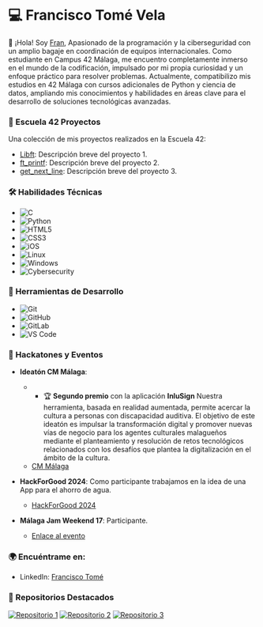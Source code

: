# 💻 Francisco Tomé Vela

👋 ¡Hola! Soy [Fran](https://github.com/ftomevela), Apasionado de la programación y la ciberseguridad con un amplio bagaje en coordinación de equipos internacionales. Como estudiante en Campus 42 Málaga, me encuentro completamente inmerso en el mundo de la codificación, impulsado por mi propia curiosidad y un enfoque práctico para resolver problemas.
Actualmente, compatibilizo mis estudios en 42 Málaga con cursos adicionales de Python y ciencia de datos, ampliando mis conocimientos y habilidades en áreas clave para el desarrollo de soluciones tecnológicas avanzadas. 

### 🏫 Escuela 42 Proyectos
Una colección de mis proyectos realizados en la Escuela 42:

- [Libft](https://github.com/username/proyecto1): Descripción breve del proyecto 1.
- [ft_printf](https://github.com/username/proyecto2): Descripción breve del proyecto 2.
- [get_next_line](https://github.com/username/proyecto3): Descripción breve del proyecto 3.
<!-- Añade más proyectos según sea necesario -->
### 🛠️ Habilidades Técnicas
- ![C](https://img.shields.io/badge/C-239120?style=flat-square&logo=c)
- ![Python](https://img.shields.io/badge/Python-3776AB?style=flat-square&logo=python)
- ![HTML5](https://img.shields.io/badge/HTML5-E34F26?style=flat-square&logo=html5)
- ![CSS3](https://img.shields.io/badge/CSS3-1572B6?style=flat-square&logo=css3)
- ![iOS](https://img.shields.io/badge/iOS-000000?style=flat-square&logo=apple)
- ![Linux](https://img.shields.io/badge/Linux-FCC624?style=flat-square&logo=linux)
- ![Windows](https://img.shields.io/badge/Windows-0078D6?style=flat-square&logo=windows)
- ![Cybersecurity](https://img.shields.io/badge/Cybersecurity-2A2B2D?style=flat-square&logo=cybersecurity)

### 🧰 Herramientas de Desarrollo

- ![Git](https://img.shields.io/badge/Git-F05032?style=flat-square&logo=git)
- ![GitHub](https://img.shields.io/badge/GitHub-181717?style=flat-square&logo=github)
- ![GitLab](https://img.shields.io/badge/GitLab-181717?style=flat-square&logo=gitlab)
- ![VS Code](https://img.shields.io/badge/VS%20Code-007ACC?style=flat-square&logo=visual-studio-code)

### 🚀 Hackatones y Eventos

- **Ideatón CM Málaga**:
  - - 🏆 **Segundo premio** con la aplicación **InluSign** Nuestra herramienta, basada en realidad aumentada, permite acercar la cultura a personas con discapacidad auditiva.
El objetivo de este ideatón es impulsar la transformación digital y promover nuevas vías de negocio para los agentes culturales malagueños mediante el planteamiento y resolución de retos tecnológicos relacionados con los desafíos que plantea la digitalización en el ámbito de la cultura.
  - [CM Málaga](https://cmmalaga.fycma.com/ideaton-cultura-en-codigo/)
  
- **HackForGood 2024**: Como participante trabajamos en la idea de una App para el ahorro de agua.
  - [HackForGood 2024](https://www.telefonica.es/es/sala-comunicacion/prensa/telefonica-convoca-hackforgood-especial-centenario-en-25-universidades/)
  
- **Málaga Jam Weekend 17**: Participante.
  - [Enlace al evento](https://enlace-al-evento.com)

### 🌍 Encuéntrame en:
- LinkedIn: [Francisco Tomé](https://www.linkedin.com/in/ftomevela/)


### 📌 Repositorios Destacados
[![Repositorio 1](https://github-readme-stats.vercel.app/api/pin/?username=username&repo=proyecto1)](https://github.com/username/proyecto1)
[![Repositorio 2](https://github-readme-stats.vercel.app/api/pin/?username=username&repo=proyecto2)](https://github.com/username/proyecto2)
[![Repositorio 3](https://github-readme-stats.vercel.app/api/pin/?username=username&repo=proyecto3)](https://github.com/username/proyecto3)



